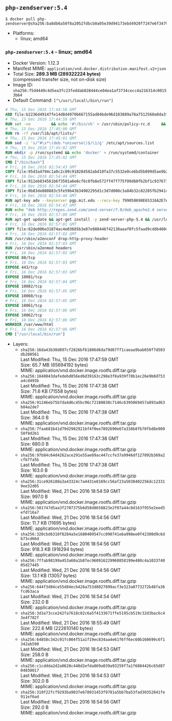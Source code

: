 ## `php-zendserver:5.4`

```console
$ docker pull php-zendserver@sha256:ba8db6a50f8a2052fdbcb0a05e39d94173ebd4920f7247e6f3479622332e9747
```

-	Platforms:
	-	linux; amd64

### `php-zendserver:5.4` - linux; amd64

-	Docker Version: 1.12.3
-	Manifest MIME: `application/vnd.docker.distribution.manifest.v2+json`
-	Total Size: **289.3 MB (289322224 bytes)**  
	(compressed transfer size, not on-disk size)
-	Image ID: `sha256:f5d4449c4d5ea3fc23feddab028444ce04ea1af3734cecc4a216314c00153b64`
-	Default Command: `["\/usr\/local\/bin\/run"]`

```dockerfile
# Thu, 15 Dec 2016 17:44:58 GMT
ADD file:b2236d49147fe14d8d4970b667155ad84bde96d183889a76a7512560a0da3f82 in / 
# Thu, 15 Dec 2016 17:44:59 GMT
RUN set -xe 		&& echo '#!/bin/sh' > /usr/sbin/policy-rc.d 	&& echo 'exit 101' >> /usr/sbin/policy-rc.d 	&& chmod +x /usr/sbin/policy-rc.d 		&& dpkg-divert --local --rename --add /sbin/initctl 	&& cp -a /usr/sbin/policy-rc.d /sbin/initctl 	&& sed -i 's/^exit.*/exit 0/' /sbin/initctl 		&& echo 'force-unsafe-io' > /etc/dpkg/dpkg.cfg.d/docker-apt-speedup 		&& echo 'DPkg::Post-Invoke { "rm -f /var/cache/apt/archives/*.deb /var/cache/apt/archives/partial/*.deb /var/cache/apt/*.bin || true"; };' > /etc/apt/apt.conf.d/docker-clean 	&& echo 'APT::Update::Post-Invoke { "rm -f /var/cache/apt/archives/*.deb /var/cache/apt/archives/partial/*.deb /var/cache/apt/*.bin || true"; };' >> /etc/apt/apt.conf.d/docker-clean 	&& echo 'Dir::Cache::pkgcache ""; Dir::Cache::srcpkgcache "";' >> /etc/apt/apt.conf.d/docker-clean 		&& echo 'Acquire::Languages "none";' > /etc/apt/apt.conf.d/docker-no-languages 		&& echo 'Acquire::GzipIndexes "true"; Acquire::CompressionTypes::Order:: "gz";' > /etc/apt/apt.conf.d/docker-gzip-indexes 		&& echo 'Apt::AutoRemove::SuggestsImportant "false";' > /etc/apt/apt.conf.d/docker-autoremove-suggests
# Thu, 15 Dec 2016 17:45:00 GMT
RUN rm -rf /var/lib/apt/lists/*
# Thu, 15 Dec 2016 17:45:01 GMT
RUN sed -i 's/^#\s*\(deb.*universe\)$/\1/g' /etc/apt/sources.list
# Thu, 15 Dec 2016 17:45:02 GMT
RUN mkdir -p /run/systemd && echo 'docker' > /run/systemd/container
# Thu, 15 Dec 2016 17:45:02 GMT
CMD ["/bin/bash"]
# Fri, 16 Dec 2016 02:54:43 GMT
COPY file:95d3a4794c1a0c2c89c918284582abd10fa37c5532e0ce6bd5b899d5ae9b2916 in /usr/local/bin/run 
# Fri, 16 Dec 2016 02:54:44 GMT
COPY file:912eb834561b6f3501a6e6cf6c0fb8e572ff47f775f09d60fb2bf1c9376719c6 in /usr/local/bin/nothing 
# Fri, 16 Dec 2016 02:54:44 GMT
COPY file:0b83de880883c5fe59b43b34902295d1c3d7d008c3a84b32c82285fb29414a96 in /usr/lib/x86_64-linux-gnu/ 
# Fri, 16 Dec 2016 02:54:46 GMT
RUN apt-key adv --keyserver pgp.mit.edu --recv-key 799058698E65316A2E7A4FF42EAE1437F7D2C623
# Fri, 16 Dec 2016 02:54:47 GMT
RUN echo "deb http://repos.zend.com/zend-server/7.0/deb_apache2.4 server non-free" >> /etc/apt/sources.list.d/zend-server.list
# Fri, 16 Dec 2016 02:57:00 GMT
RUN apt-get update && apt-get install -y zend-server-php-5.4 && /usr/local/zend/bin/zendctl.sh stop
# Fri, 16 Dec 2016 02:57:01 GMT
COPY file:82de006e31874ac4e03685b3e87e988446f42138aaaf0fc5faad9cddb48040ba in /etc/apache2/conf-available 
# Fri, 16 Dec 2016 02:57:02 GMT
RUN /usr/sbin/a2enconf drop-http-proxy-header
# Fri, 16 Dec 2016 02:57:03 GMT
RUN /usr/sbin/a2enmod headers
# Fri, 16 Dec 2016 02:57:03 GMT
EXPOSE 80/tcp
# Fri, 16 Dec 2016 02:57:03 GMT
EXPOSE 443/tcp
# Fri, 16 Dec 2016 02:57:03 GMT
EXPOSE 10081/tcp
# Fri, 16 Dec 2016 02:57:04 GMT
EXPOSE 10082/tcp
# Fri, 16 Dec 2016 02:57:05 GMT
EXPOSE 10060/tcp
# Fri, 16 Dec 2016 02:57:05 GMT
EXPOSE 10061/tcp
# Fri, 16 Dec 2016 02:57:06 GMT
EXPOSE 10062/tcp
# Fri, 16 Dec 2016 02:57:06 GMT
WORKDIR /var/www/html
# Fri, 16 Dec 2016 02:57:06 GMT
CMD ["/usr/local/bin/run"]
```

-	Layers:
	-	`sha256:16da43b30d897cf2826bf61806d6da79d67ff1caeaa9bab650f7d503db200561`  
		Last Modified: Thu, 15 Dec 2016 17:47:59 GMT  
		Size: 65.7 MB (65694192 bytes)  
		MIME: application/vnd.docker.image.rootfs.diff.tar.gzip
	-	`sha256:1840843dafedebd856ed6d39163c298e3f8a939f78b1ec26e9b8d753a4cd493b`  
		Last Modified: Thu, 15 Dec 2016 17:47:38 GMT  
		Size: 71.6 KB (71558 bytes)  
		MIME: application/vnd.docker.image.rootfs.diff.tar.gzip
	-	`sha256:91246eb75b7da4d6c45bc96c72180830c7146c6395069457a893ad63b84a2de7`  
		Last Modified: Thu, 15 Dec 2016 17:47:38 GMT  
		Size: 364.0 B  
		MIME: application/vnd.docker.image.rootfs.diff.tar.gzip
	-	`sha256:7faa681b41d79d2982921bf4f0ee7892690e67a338b8fb70fbd8e90950f9d2b1`  
		Last Modified: Thu, 15 Dec 2016 17:47:38 GMT  
		Size: 680.0 B  
		MIME: application/vnd.docker.image.rootfs.diff.tar.gzip
	-	`sha256:97b84c64d4262ace291e55ae89ac447ccfe37a9946df127892b369a2cfb7fa5b`  
		Last Modified: Thu, 15 Dec 2016 17:47:38 GMT  
		Size: 163.0 B  
		MIME: application/vnd.docker.image.rootfs.diff.tar.gzip
	-	`sha256:31ce926188a3a43324c7a4431e8169cc56af23a5038402256dc123319ee32d05`  
		Last Modified: Wed, 21 Dec 2016 18:54:59 GMT  
		Size: 997.0 B  
		MIME: application/vnd.docker.image.rootfs.diff.tar.gzip
	-	`sha256:501747d5aa3f2707375b6d58d8658823e2f07a44c0d163f955e2eed5efd716a7`  
		Last Modified: Wed, 21 Dec 2016 18:54:56 GMT  
		Size: 11.7 KB (11695 bytes)  
		MIME: application/vnd.docker.image.rootfs.diff.tar.gzip
	-	`sha256:320cbd6310f8284a5e1680409547cc090741e6a998ee0f42300d9c6db73cd66d`  
		Last Modified: Wed, 21 Dec 2016 18:54:56 GMT  
		Size: 918.3 KB (918294 bytes)  
		MIME: application/vnd.docker.image.rootfs.diff.tar.gzip
	-	`sha256:7ffab98199a453a60a1b87ec960916229960858199e480c4a103374005d27445`  
		Last Modified: Wed, 21 Dec 2016 18:54:56 GMT  
		Size: 13.1 KB (13057 bytes)  
		MIME: application/vnd.docker.image.rootfs.diff.tar.gzip
	-	`sha256:644f3d84ce55d84ecb426a753d8027899acf3e323a0773272b48fa36fcd63aca`  
		Last Modified: Wed, 21 Dec 2016 18:54:54 GMT  
		Size: 232.0 B  
		MIME: application/vnd.docker.image.rootfs.diff.tar.gzip
	-	`sha256:3d1e73cce242fa7618c02c6a5f4133671ffe5195cb519c32d3bac6c43e4f782f`  
		Last Modified: Wed, 21 Dec 2016 18:55:49 GMT  
		Size: 222.6 MB (222610140 bytes)  
		MIME: application/vnd.docker.image.rootfs.diff.tar.gzip
	-	`sha256:64858c342c91fc004f51a1f19ec834aa4e61f6ff6ec60b160699c6f1342ab590`  
		Last Modified: Wed, 21 Dec 2016 18:54:53 GMT  
		Size: 258.0 B  
		MIME: application/vnd.docker.image.rootfs.diff.tar.gzip
	-	`sha256:c1cddda2d2a0628c440d2efda869a039a93259f7a1f6084426c65d8704030017`  
		Last Modified: Wed, 21 Dec 2016 18:54:53 GMT  
		Size: 302.0 B  
		MIME: application/vnd.docker.image.rootfs.diff.tar.gzip
	-	`sha256:310f22fcf9293ba9037e678931453f9781a5bb7ba53fad30352841fe911ef6ad`  
		Last Modified: Wed, 21 Dec 2016 18:54:56 GMT  
		Size: 292.0 B  
		MIME: application/vnd.docker.image.rootfs.diff.tar.gzip
